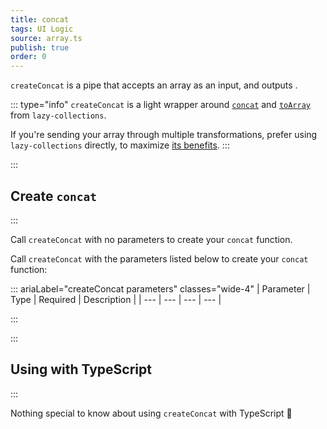 ```yaml
---
title: concat
tags: UI Logic
source: array.ts
publish: true
order: 0
---
```


`createConcat` is a pipe that accepts an array as an input, and outputs <!--TODO-->.

::: type="info"
`createConcat` is a light wrapper around [`concat`](https://github.com/RobinMalfait/lazy-collections#concat) and [`toArray`](https://github.com/RobinMalfait/lazy-collections#toarray) from `lazy-collections`.

If you're sending your array through multiple transformations, prefer using `lazy-collections` directly, to maximize [its benefits](https://alexvipond.dev/blog/im-obsessed-with-lazy-collections).
:::


:::
## Create `concat`
:::

Call `createConcat` with no parameters to create your `concat` function.

Call `createConcat` with the parameters listed below to create your `concat` function:

::: ariaLabel="createConcat parameters" classes="wide-4"
| Parameter | Type | Required | Description |
| --- | --- | --- | --- |

:::


:::
## Using with TypeScript
:::

Nothing special to know about using `createConcat` with TypeScript 🚀
